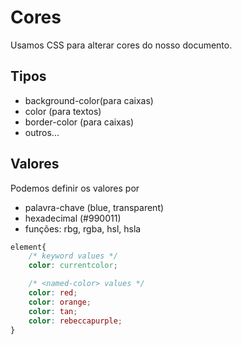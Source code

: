 # Cores

Usamos CSS para alterar cores do nosso documento.

## Tipos

*  background-color(para caixas)
* color (para textos)
* border-color (para caixas)
* outros...

## Valores

Podemos definir os valores por

* palavra-chave (blue, transparent)
* hexadecimal (#990011)
* funções: rbg, rgba, hsl, hsla

```css
element{
    /* keyword values */
    color: currentcolor;

    /* <named-color> values */
    color: red;
    color: orange;
    color: tan;
    color: rebeccapurple;
}